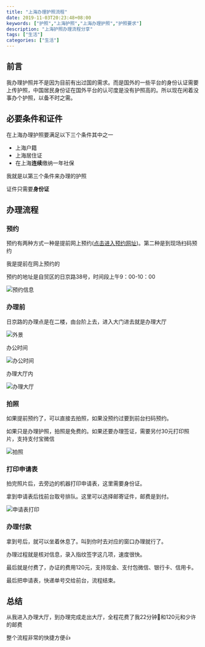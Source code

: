 ```yaml
---
title: "上海办理护照流程"
date: 2019-11-03T20:23:48+08:00
keywords: ["护照","上海护照","上海办理护照","护照要求"]
description: "上海护照办理流程分享"
tags: ["生活"]
categories: ["生活"]
---
```


## 前言

我办理护照并不是因为目前有出过国的需求。而是国外的一些平台的身份认证需要上传护照，中国居民身份证在国外平台的认可度是没有护照高的。所以现在闲着没事办个护照，以备不时之需。

## 必要条件和证件

在上海办理护照要满足以下三个条件其中之一

* 上海户籍
* 上海居住证
* 在上海**连续**缴纳一年社保

我就是以第三个条件来办理的护照

证件只需要**身份证**

## 办理流程

### 预约

预约有两种方式一种是提前网上预约([点击进入预约网址](<https://gaj.sh.gov.cn/crj/zggmCX.jsp>))。第二种是到现场扫码预约

我是提前在网上预约的

预约的地址是自贸区的日京路38号，时间段上午9：00-10：00

![预约信息](1572786064613.png)

### 办理前

日京路的办理点是在二楼，由台阶上去，进入大门进去就是办理大厅

![外景](1572786268697.png)

办公时间

![办公时间](1572786359455.png)

办理大厅内

![办理大厅](1572786396725.png)

### 拍照

如果提前预约了，可以直接去拍照，如果没预约过要到前台扫码预约。

如果只是办理护照，拍照是免费的。如果还要办理签证，需要另付30元打印照片，支持支付宝微信

![拍照](1572786580739.png)

### 打印申请表

拍完照片后，去旁边的机器打印申请表，这里需要身份证。

拿到申请表后找前台取号排队。这里可以选择邮寄证件，邮费是到付。

![申请表打印](1572786724654.png)

### 办理付款

拿到号后，就可以坐着休息了。叫到你时去对应的窗口办理就行了。

办理过程就是核对信息，录入指纹签字这几项，速度很快。

最后就是付费了，办证的费用120元，支持现金、支付包微信、银行卡、信用卡。

最后把申请表，快递单号交给前台，流程结束。

## 总结

从我进入办理大厅，到办理完成走出大厅，全程花费了我22分钟🙂和120元和少许的邮费

整个流程非常的快捷方便👍